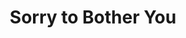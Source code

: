 ---
title: "Sorry to Bother You"
year: 2018
rating: 4
stars: "★★★★"
rewatched: false
permalink: "sorry-to-bother-you"
watched_on: 2020-09-12
---